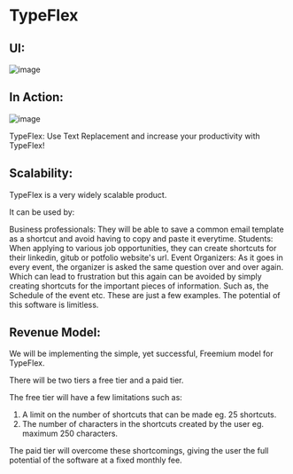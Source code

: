 # TypeFlex 

## UI: 

![image](https://github.com/aryanv175/TypeFlex/assets/91381804/0bbb445f-99e2-44a4-96f5-88b328b237ab)

## In Action:

![image](https://github.com/aryanv175/TypeFlex/assets/91381804/cb1f5f8d-70e5-4848-8fd5-84e066f95ec6)


TypeFlex: Use Text Replacement and increase your productivity with TypeFlex!



## **Scalability**: 

TypeFlex is a very widely scalable product.

It can be used by:

Business professionals: They will be able to save a common email template as a shortcut and avoid having to copy and paste it everytime.
Students: When applying to various job opportunities, they can create shortcuts for their linkedin, gitub or potfolio website's url.
Event Organizers: As it goes in every event, the organizer is asked the same question over and over again. Which can lead to frustration but this again can be avoided by simply creating shortcuts for the important pieces of information. Such as, the Schedule of the event etc.
These are just a few examples. The potential of this software is limitless.


## **Revenue Model**:

We will be implementing the simple, yet successful, Freemium model for TypeFlex. 

There will be two tiers a free tier and a paid tier.

The free tier will have a few limitations such as: 
1) A limit on the number of shortcuts that can be made eg. 25 shortcuts.  
2) The number of characters in the shortcuts created by the user eg. maximum 250 characters.

The paid tier will overcome these shortcomings, giving the user the full potential of the software at a fixed monthly fee.



